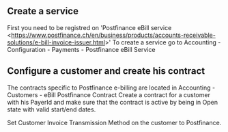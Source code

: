 ## Create a service

First you need to be registred on 'Postfinance eBill service
\<<https://www.postfinance.ch/en/business/products/accounts-receivable-solutions/e-bill-invoice-issuer.html>\>'
To create a service go to Accounting - Configuration - Payments -
Postfinance eBill Service

## Configure a customer and create his contract

The contracts specific to Postfinance e-billing are located in
Accounting - Customers - eBill Postfinance Contract Create a contract
for a customer with his PayerId and make sure that the contract is
active by being in Open state with valid start/end dates.

Set Customer Invoice Transmission Method on the customer to Postfinance.
